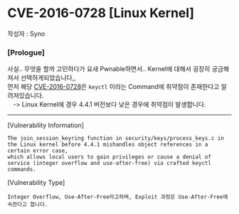 # CVE-2016-0728 [Linux Kernel]
작성자 : Syno

### [Prologue]
사실.. 무엇을 할까 고민하다가 요새 Pwnable하면서.. Kernel에 대해서 굉장히 궁금해져서 선택하게되었습니다,,     
먼저 해당 [CVE-2016-0728](https://cve.mitre.org/cgi-bin/cvename.cgi?name=CVE-2016-0728)은 ```keyctl``` 이라는 Command에 취약점이 존재한다고 알려져있습니다.     
ㅤ-> Linux Kernel에 경우 4.4.1 버전보다 낮은 경우에 취약점이 발생합니다.     

<hr>

[Vulnerability Information]
```
The join_session_keyring function in security/keys/process_keys.c in the Linux kernel before 4.4.1 mishandles object references in a certain error case, 
which allows local users to gain privileges or cause a denial of service (integer overflow and use-after-free) via crafted keyctl commands.
```

[Vulnerability Type]
```
Integer Overflow, Use-After-Free라고하며, Exploit 과정은 Use-After-Free에 속한다고 합니다.
